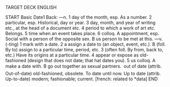 TARGET DECK
ENGLISH

START
Basic
Date1
Back: —n. 1 day of the month, esp. As a number. 2 particular, esp. Historical, day or year. 3 day, month, and year of writing etc., at the head of a document etc. 4 period to which a work of art etc. Belongs. 5 time when an event takes place. 6 colloq. A appointment, esp. Social with a person of the opposite sex. B us person to be met at this. —v. (-ting) 1 mark with a date. 2 a assign a date to (an object, event, etc.). B (foll. By to) assign to a particular time, period, etc. 3 (often foll. By from, back to, etc.) Have its origins at a particular time. 4 appear or expose as old-fashioned (design that does not date; that hat dates you). 5 us colloq. A make a date with. B go out together as sexual partners.  out of date (attrib. Out-of-date) old-fashioned, obsolete. To date until now. Up to date (attrib. Up-to-date) modern; fashionable; current. [french: related to *data]
END
